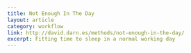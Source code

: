 ```yaml
---
title: Not Enough In The Day
layout: article
category: workflow
link: http://david.darn.es/methods/not-enough-in-the-day/
excerpt: Fitting time to sleep in a normal working day
---
```

